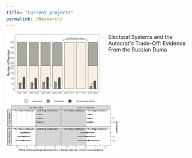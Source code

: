```yaml
---
title: "Current projects"
permalink: /Research/
---
```


<div class="column-left">
<img src="/images/DualCandConv.png" style="width:50%; border:0px solid; margin-right: 20px" align="left">
<img src="/images/TradeOff_ML.png" style="width:60%; border:0px solid; margin-right: 20px" align="left">

</div>
<div class="column-right">
Electoral Systems and the Autocrat's Trade-Off: Evidence From the Russian Duma
</div>
